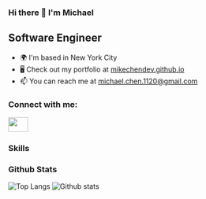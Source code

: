 ### Hi there 👋 I'm Michael

Software Engineer
-----------------

* 🌍  I'm based in New York City
* 🖥️  Check out my portfolio at [mikechendev.github.io](https://mikechendev.github.io)
* 📫  You can reach me at [michael.chen.1120@gmail.com](mailto:michael.chen.1120@gmail.com)

<h3 align="left">Connect with me:</h3>
<p align="left">
<a href="https://www.linkedin.com/in/michael-chen-74b973117/" target="blank"><img align="center" src="https://cdn.jsdelivr.net/npm/simple-icons@3.0.1/icons/linkedin.svg" alt="" height="30" width="40" /></a>
 
</p>

### Skills

<p align="left">
 

</p>

### Github Stats

![Top Langs](https://github-readme-stats.vercel.app/api/top-langs?username=mikechendev&layout=compact&show_icons=true&theme=dracula)
![Github stats](https://github-readme-stats.vercel.app/api?username=mikechendev&count_private=true&show_icons=true&theme=dracula)



